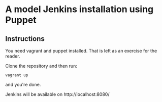 A model Jenkins installation using Puppet
=========================================

Instructions
------------

You need vagrant and puppet installed. That is left as an exercise for the reader.

Clone the repository and then run:

    vagrant up
  
and you're done.

Jenkins will be available on http://localhost:8080/
